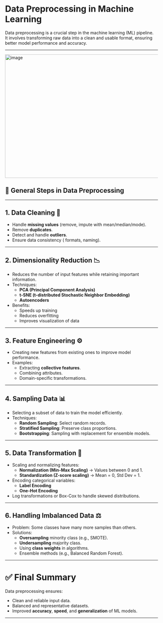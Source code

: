 # Data Preprocessing in Machine Learning

Data preprocessing is a crucial step in the machine learning (ML) pipeline.  
It involves transforming raw data into a clean and usable format, ensuring better model performance and accuracy.  

---
<img width="987" height="407" alt="image" src="https://github.com/user-attachments/assets/a120afc9-229c-4c20-98f8-bfea9e383e56" />

## 🔑 General Steps in Data Preprocessing

---

## 1. Data Cleaning 🧹
- Handle **missing values** (remove, impute with mean/median/mode).
- Remove **duplicates**.
- Detect and handle **outliers**.
- Ensure data consistency ( formats, naming).

---

## 2. Dimensionality Reduction 📉
- Reduces the number of input features while retaining important information.
- Techniques:
  - **PCA (Principal Component Analysis)**
  - **t-SNE (t-distributed Stochastic Neighbor Embedding)**
  - **Autoencoders**
- Benefits:
  - Speeds up training
  - Reduces overfitting
  - Improves visualization of data

---

## 3. Feature Engineering ⚙️
- Creating new features from existing ones to improve model performance.
- Examples:
  - Extracting **collective features**.
  - Combining attributes.
  - Domain-specific transformations.

---

## 4. Sampling Data 📊
- Selecting a subset of data to train the model efficiently.
- Techniques:
  - **Random Sampling**: Select random records.
  - **Stratified Sampling**: Preserve class proportions.
  - **Bootstrapping**: Sampling with replacement for ensemble models.

---

## 5. Data Transformation 🔄
- Scaling and normalizing features:
  - **Normalization (Min-Max Scaling)** → Values between 0 and 1.
  - **Standardization (Z-score scaling)** → Mean = 0, Std Dev = 1.
- Encoding categorical variables:
  - **Label Encoding**
  - **One-Hot Encoding**
- Log transformations or Box-Cox to handle skewed distributions.

---

## 6. Handling Imbalanced Data ⚖️
- Problem: Some classes have many more samples than others.
- Solutions:
  - **Oversampling** minority class (e.g., SMOTE).
  - **Undersampling** majority class.
  - Using **class weights** in algorithms.
  - Ensemble methods (e.g., Balanced Random Forest).

---

# ✅ Final Summary
Data preprocessing ensures:
- Clean and reliable input data.
- Balanced and representative datasets.
- Improved **accuracy**, **speed**, and **generalization** of ML models.

---

